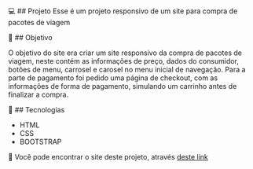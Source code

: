 💻 ## Projeto
Esse é um projeto responsivo de um site para compra de pacotes de viagem

📌 ## Objetivo

O objetivo do site era criar um site responsivo da compra de pacotes de viagem, neste contém as informações de preço, dados do consumidor, botões de menu, carrosel e carosel no menu inicial de navegação. Para a parte de pagamento foi pedido uma página de checkout, com as informações de forma de pagamento, simulando um carrinho antes de finalizar a compra.

🚀 ## Tecnologias

- HTML
- CSS
- BOOTSTRAP

🔎 Você pode encontrar o site deste projeto, através [deste link](https://duartegabriela.github.io/ViagemSonhos/)

